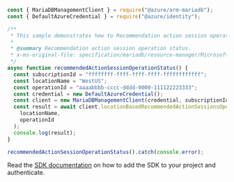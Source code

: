 ```javascript
const { MariaDBManagementClient } = require("@azure/arm-mariadb");
const { DefaultAzureCredential } = require("@azure/identity");

/**
 * This sample demonstrates how to Recommendation action session operation status.
 *
 * @summary Recommendation action session operation status.
 * x-ms-original-file: specification/mariadb/resource-manager/Microsoft.DBforMariaDB/stable/2018-06-01/examples/RecommendedActionSessionOperationStatus.json
 */
async function recommendedActionSessionOperationStatus() {
  const subscriptionId = "ffffffff-ffff-ffff-ffff-ffffffffffff";
  const locationName = "WestUS";
  const operationId = "aaaabbbb-cccc-dddd-0000-111122223333";
  const credential = new DefaultAzureCredential();
  const client = new MariaDBManagementClient(credential, subscriptionId);
  const result = await client.locationBasedRecommendedActionSessionsOperationStatus.get(
    locationName,
    operationId
  );
  console.log(result);
}

recommendedActionSessionOperationStatus().catch(console.error);
```

Read the [SDK documentation](https://github.com/Azure/azure-sdk-for-js/blob/%40azure%2Farm-mariadb_2.0.1/sdk/mariadb/arm-mariadb/README.md) on how to add the SDK to your project and authenticate.
